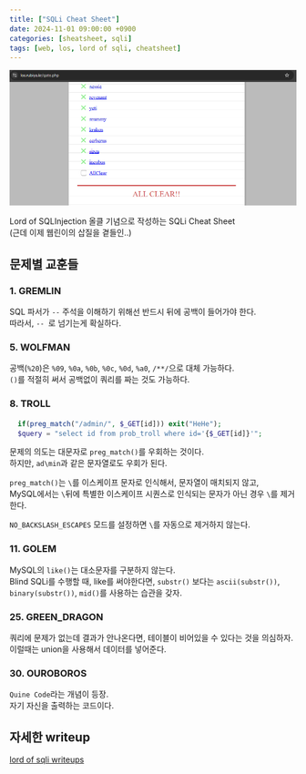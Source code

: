 ```yaml
---
title: ["SQLi Cheat Sheet"]
date: 2024-11-01 09:00:00 +0900
categories: [sheatsheet, sqli]
tags: [web, los, lord of sqli, cheatsheet]
---
```


![자료](assets/img/cheatsheet/los_all_clear.png)

Lord of SQLInjection 올클 기념으로 작성하는 SQLi Cheat Sheet  
(근데 이제 웹린이의 삽질을 곁들인..)  


## 문제별 교훈들

### 1. GREMLIN  
SQL 파서가 `--` 주석을 이해하기 위해선 반드시 뒤에 공백이 들어가야 한다.  
따라서, `-- `로 넘기는게 확실하다.


### 5. WOLFMAN  
공백(`%20`)은 `%09`, `%0a`, `%0b`, `%0c`, `%0d`, `%a0`, `/**/`으로 대체 가능하다.  
`()`를 적절히 써서 공백없이 쿼리를 짜는 것도 가능하다.  


### 8. TROLL  
```php
  if(preg_match("/admin/", $_GET[id])) exit("HeHe");
  $query = "select id from prob_troll where id='{$_GET[id]}'";
```  
문제의 의도는 대문자로 `preg_match()`를 우회하는 것이다.  
하지만, `ad\min`과 같은 문자열로도 우회가 된다.  

`preg_match()`는 `\`를 이스케이프 문자로 인식해서, 문자열이 매치되지 않고,  
MySQL에서는 `\`뒤에 특별한 이스케이프 시퀀스로 인식되는 문자가 아닌 경우 `\`를 제거한다.  

`NO_BACKSLASH_ESCAPES` 모드를 설정하면 `\`를 자동으로 제거하지 않는다.  

### 11. GOLEM  
MySQL의 `like()`는 대소문자를 구분하지 않는다.  
Blind SQLi를 수행할 때, like를 써야한다면, `substr()` 보다는 `ascii(substr())`, `binary(substr())`, `mid()`를 사용하는 습관을 갖자.  

### 25. GREEN_DRAGON  
쿼리에 문제가 없는데 결과가 안나온다면, 테이블이 비어있을 수 있다는 것을 의심하자.  
이럴때는 union을 사용해서 데이터를 넣어준다.  

### 30. OUROBOROS  
`Quine Code`라는 개념이 등장.  
자기 자신을 출력하는 코드이다.


## 자세한 writeup  
[lord of sqli writeups](https://github.com/seolaf/lord-of-sqli)